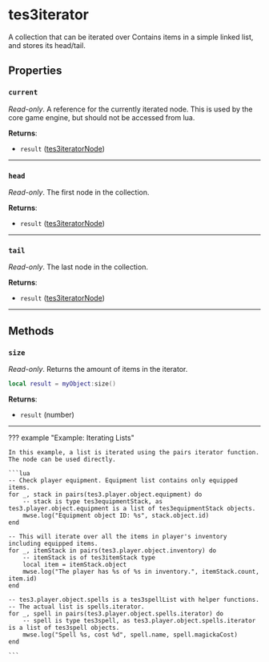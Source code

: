 # tes3iterator

A collection that can be iterated over Contains items in a simple linked list, and stores its head/tail.

## Properties

### `current`

*Read-only*. A reference for the currently iterated node. This is used by the core game engine, but should not be accessed from lua.

**Returns**:

* `result` ([tes3iteratorNode](../../types/tes3iteratorNode))

***

### `head`

*Read-only*. The first node in the collection.

**Returns**:

* `result` ([tes3iteratorNode](../../types/tes3iteratorNode))

***

### `tail`

*Read-only*. The last node in the collection.

**Returns**:

* `result` ([tes3iteratorNode](../../types/tes3iteratorNode))

***

## Methods

### `size`

*Read-only*. Returns the amount of items in the iterator.

```lua
local result = myObject:size()
```

**Returns**:

* `result` (number)

***

??? example "Example: Iterating Lists"

	In this example, a list is iterated using the pairs iterator function. The node can be used directly.

	```lua
	-- Check player equipment. Equipment list contains only equipped items.
	for _, stack in pairs(tes3.player.object.equipment) do
		-- stack is type tes3equipmentStack, as tes3.player.object.equipment is a list of tes3equipmentStack objects.
		mwse.log("Equipment object ID: %s", stack.object.id)
	end
	
	-- This will iterate over all the items in player's inventory including equipped items.
	for _, itemStack in pairs(tes3.player.object.inventory) do
		-- itemStack is of tes3itemStack type
		local item = itemStack.object
		mwse.log("The player has %s of %s in inventory.", itemStack.count, item.id)
	end
	
	-- tes3.player.object.spells is a tes3spellList with helper functions.
	-- The actual list is spells.iterator.
	for _, spell in pairs(tes3.player.object.spells.iterator) do
		-- spell is type tes3spell, as tes3.player.object.spells.iterator is a list of tes3spell objects.
		mwse.log("Spell %s, cost %d", spell.name, spell.magickaCost)
	end

	```

